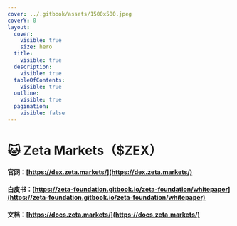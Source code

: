 ```yaml
---
cover: ../.gitbook/assets/1500x500.jpeg
coverY: 0
layout:
  cover:
    visible: true
    size: hero
  title:
    visible: true
  description:
    visible: true
  tableOfContents:
    visible: true
  outline:
    visible: true
  pagination:
    visible: false
---
```


# 🐱 Zeta Markets（$ZEX）

#### 官网：[https://dex.zeta.markets/](https://dex.zeta.markets/)

#### 白皮书：[https://zeta-foundation.gitbook.io/zeta-foundation/whitepaper](https://zeta-foundation.gitbook.io/zeta-foundation/whitepaper)

#### 文档：[https://docs.zeta.markets/](https://docs.zeta.markets/)
